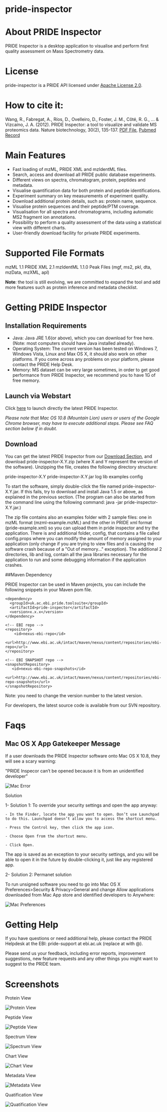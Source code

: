 pride-inspector
===============

# About PRIDE Inspector

PRIDE Inspector is a desktop application to visualise and perform first quality assessment on Mass Spectrometry data.

# License

pride-inspector is a PRIDE API licensed under [Apache License 2.0](http://www.apache.org/licenses/LICENSE-2.0.txt).

# How to cite it:

Wang, R., Fabregat, A., Ríos, D., Ovelleiro, D., Foster, J. M., Côté, R. G., ... & Vizcaíno, J. A. (2012). PRIDE Inspector: a tool to visualize and validate MS proteomics data. Nature biotechnology, 30(2), 135-137. [PDF File](http://www.nature.com/nbt/journal/v30/n2/pdf/nbt.2112.pdf), [Pubmed Record](http://www.ncbi.nlm.nih.gov/pubmed/22318026)

# Main Features

* Fast loading of mzML, PRIDE XML and mzIdentML files.
* Search, access and download all PRIDE public database experiments.
* Different views on spectra, chromatogram, protein, peptides and metadata.
* Visualise quantification data for both protein and peptide identifications.
* Experiment summary on key measurements of experiment quality.
* Download additional protein details, such as: protein name, sequence.
* Visualise protein sequences and their peptide/PTM coverage.
* Visualisation for all spectra and chromatograms, including automatic MS2 fragment ion annotations.
* Possibility to perform a quality assessment of the data using a statistical view with different charts.
* User-friendly download facility for private PRIDE experiments.


# Supported File Formats

mzML 1.1
PRIDE XML 2.1
mzIdentML 1.1.0
Peak Files (mgf, ms2, pkl, dta, mzData, mzXML, apl)

**Note**: the tool is still evolving, we are committed to expand the tool and add more features such as protein inference and metadata checklist.

# Getting PRIDE Inspector

## Installation Requirements

* Java: Java JRE 1.6(or above), which you can download for free here. (Note: most computers should have Java installed already).
* Operating System: The current version has been tested on Windows 7, Windows Vista, Linux and Max OS X, it should also work on other platforms. If you come across any problems on your platform, please contact the PRIDE Help Desk.
* Memory: MS dataset can be very large sometimes, in order to get good performance from PRIDE Inspector, we recommend you to have 1G of free memory.

## Launch via Webstart

Click [here](http://www.ebi.ac.uk/pride/resources/tools/inspector/latest/webstart/pride-inspector.jnlp) to launch directly the latest PRIDE Inspector.

*Please note that Mac OS 10.8 (Mountain Lion) users or users of the Google Chrome browser, may have to execute additional steps. Please see FAQ section below if in doubt.*

## Download

You can get the latest PRIDE Inspector from our [Download Section](http://www.ebi.ac.uk/pride/resources/tools/inspector/latest/desktop/pride-inspector.zip), and download pride-inspector-X.Y.zip (where X and Y represent the version of the software). Unzipping the file, creates the following directory structure:

  pride-inspector-X.Y
     pride-inspector-X.Y.jar
     log
     lib
     examples
     config

To start the software, simply double-click the file named pride-inspector-X.Y.jar. If this fails, try to download and install Java 1.5 or above, as explained in the previous section. (The program can also be started from the command line using the following command: java -jar pride-inspector-X.Y.jar.)

The zip file contains also an examples folder with 2 sample files: one in mzML format (mzml-example.mzML) and the other in PRIDE xml format (pride-example.xml) so you can upload them in pride inspector and try the application. There is and additional folder, config, that contains a file called config.props where you can modify the amount of memory assigned to your application (only change if you are trying to view files and is causing the software crash because of a "Out of memory..." exception). The additional 2 directories, lib and log, contain all the java libraries necessary for the application to run and some debugging information if the application crashes.

##Maven Dependency

PRIDE Inspector can be used in Maven projects, you can include the following snippets in your Maven pom file.
 
 ```maven
 <dependency>
   <groupId>uk.ac.ebi.pride.toolsuite</groupId>
   <artifactId>pride-inspector</artifactId>
   <version>x.x.x</version>
 </dependency> 
 ```
 ```maven
 <!-- EBI repo -->
 <repository>
     <id>nexus-ebi-repo</id>
     <url>http://www.ebi.ac.uk/intact/maven/nexus/content/repositories/ebi-repo</url>
 </repository>
 
 <!-- EBI SNAPSHOT repo -->
 <snapshotRepository>
    <id>nexus-ebi-repo-snapshots</id>
    <url>http://www.ebi.ac.uk/intact/maven/nexus/content/repositories/ebi-repo-snapshots</url>
 </snapshotRepository>
```
Note: you need to change the version number to the latest version.

For developers, the latest source code is available from our SVN repository.

# Faqs

## Mac OS X App Gatekeeper Message

If a user downloads the PRIDE Inspector software onto Mac OS X 10.8, they will see a scary warning:

<quote>"PRIDE Inspecor can’t be opened because it is from an unidentified developer"</quote>

![Mac Error](https://raw.githubusercontent.com/PRIDE-Toolsuite/pride-inspector/master/wiki/mac_error.png)

<string>Solution</strong>

1- Solution 1: To override your security settings and open the app anyway:


    - In the Finder, locate the app you want to open. Don’t use Launchpad to do this. Launchpad doesn’t allow you to access the shortcut menu.

    - Press the Control key, then click the app icon.
 
    - Choose Open from the shortcut menu.

    - Click Open.

The app is saved as an exception to your security settings, and you will be able to open it in the future by double-clicking it, just like any registered app.

2- Solution 2: Permanet solution

  To run unsigned software you need to go into Mac OS X Preferences>Security & Privacy>General and change Allow applications downloaded from Mac App store and identified developers to Anywhere:
  
![Mac Preferences](https://raw.githubusercontent.com/PRIDE-Toolsuite/pride-inspector/master/wiki/mac_preferences.png)  

# Getting Help

If you have questions or need additional help, please contact the PRIDE Helpdesk at the EBI: pride-support at ebi.ac.uk (replace at with @).

Please send us your feedback, including error reports, improvement suggestions, new feature requests and any other things you might want to suggest to the PRIDE team.

# Screenshots

Protein View

![Protein View](https://raw.githubusercontent.com/PRIDE-Toolsuite/pride-inspector/master/wiki/protein_tab.png)

Peptide View

![Peptide View](https://raw.githubusercontent.com/PRIDE-Toolsuite/pride-inspector/master/wiki/peptide_tab.png)

Spectrum View

![Spectrum View](https://raw.githubusercontent.com/PRIDE-Toolsuite/pride-inspector/master/wiki/spectrum_tab.png)

Chart View

![Chart View](https://raw.githubusercontent.com/PRIDE-Toolsuite/pride-inspector/master/wiki/chart_tab.png)

Metadata View

![Metadata View](https://raw.githubusercontent.com/PRIDE-Toolsuite/pride-inspector/master/wiki/general_tab.png)

Quatification View

![Quatification View](https://raw.githubusercontent.com/PRIDE-Toolsuite/pride-inspector/master/wiki/quantification_tab.png)




